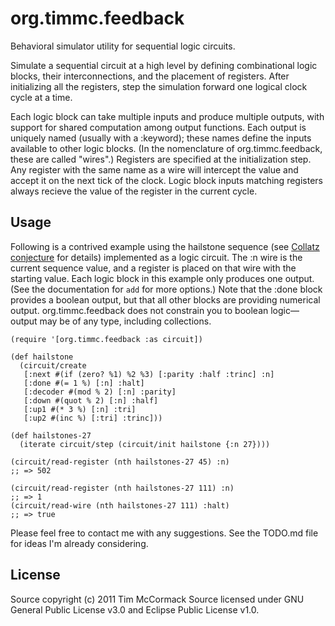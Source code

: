 # org.timmc.feedback

Behavioral simulator utility for sequential logic circuits.

Simulate a sequential circuit at a high level by defining combinational logic
blocks, their interconnections, and the placement of registers. After
initializing all the registers, step the simulation forward one logical clock
cycle at a time.

Each logic block can take multiple inputs and produce multiple outputs, with
support for shared computation among output functions. Each output is uniquely
named (usually with a :keyword); these names define the inputs available to
other logic blocks. (In the nomenclature of org.timmc.feedback, these are
called "wires".) Registers are specified at the initialization step. Any
register with the same name as a wire will intercept the value and accept it
on the next tick of the clock. Logic block inputs matching registers always
recieve the value of the register in the current cycle.

## Usage

Following is a contrived example using the hailstone sequence (see
[Collatz conjecture](https://secure.wikimedia.org/wikipedia/en/wiki/Collatz_conjecture)
for details) implemented as a logic circuit. The :n wire is the current sequence
value, and a register is placed on that wire with the starting value. Each logic
block in this example only produces one output. (See the documentation for `add`
for more options.) Note that the :done block provides a boolean output, but that
all other blocks are providing numerical output. org.timmc.feedback does not
constrain you to boolean logic—output may be of any type, including collections.

    (require '[org.timmc.feedback :as circuit])
    
    (def hailstone
      (circuit/create
       [:next #(if (zero? %1) %2 %3) [:parity :half :trinc] :n]
       [:done #(= 1 %) [:n] :halt]
       [:decoder #(mod % 2) [:n] :parity]
       [:down #(quot % 2) [:n] :half]
       [:up1 #(* 3 %) [:n] :tri]
       [:up2 #(inc %) [:tri] :trinc]))
    
    (def hailstones-27
      (iterate circuit/step (circuit/init hailstone {:n 27})))
    
    (circuit/read-register (nth hailstones-27 45) :n)
    ;; => 502

    (circuit/read-register (nth hailstones-27 111) :n)
    ;; => 1
    (circuit/read-wire (nth hailstones-27 111) :halt)
    ;; => true

Please feel free to contact me with any suggestions. See the TODO.md file for
ideas I'm already considering.

## License

Source copyright (c) 2011 Tim McCormack
Source licensed under GNU General Public License v3.0 and Eclipse Public License
v1.0.

